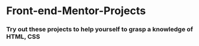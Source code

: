 # Front-end-Mentor-Projects
### Try out these projects to help yourself to grasp a knowledge of HTML, CSS
